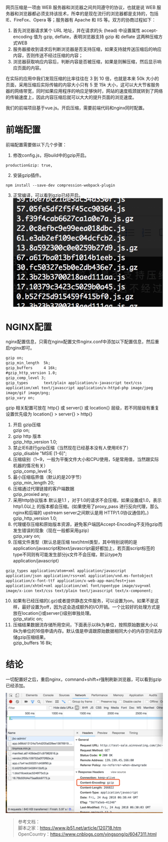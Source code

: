 网页压缩是一项由 WEB 服务器和浏览器之间共同遵守的协议，也就是说 WEB 服务器和浏览器都必须支持该技术，所幸的是现在流行的浏览器都是支持的，包括 IE、FireFox、Opera 等；服务器有 Apache 和 IIS 等。双方的协商过程如下：
1. 首先浏览器请求某个 URL 地址，并在请求的头 (head) 中设置属性 accept-encoding 值为 gzip, deflate，表明浏览器支持 gzip 和 deflate 这两种压缩方式WEB    
2. 服务器接收到请求后判断浏览器是否支持压缩，如果支持就传送压缩后的响应内容，否则传送不经过压缩的内容；    
3. 浏览器获取响应内容后，判断内容是否被压缩，如果是则解压缩，然后显示响应页面的内容。     

在实际的应用中我们发现压缩的比率往往在 3 到 10 倍，也就是本来 50k 大小的页面，采用压缩后实际传输的内容大小只有 5 至 15k 大小，这可以大大节省服务器的网络带宽，同时如果应用程序的响应足够快时，网站的速度瓶颈就转到了网络的传输速度上，因此内容压缩后就可以大大的提升页面的浏览速度。
    
我们的前端项目基于vue.js。开启压缩，需要前端代码和nginx同时配置。
# 前端配置
前端配置需要做以下几个步骤：
1. 修改config.js，将build中的gzip开启。

```
productionGzip: true,
```

2. 安装gzip插件。

```
npm install --save-dev compression-webpack-plugin
```

3. 正常编译，可以看到gzip已经开启。
![image](https://raw.githubusercontent.com/labsInsight/blogs/master/Resources/4-gzip-vue.jpg)

# NGINX配置
nginx配置信息，只需在nginx配置文件nginx.conf中添加以下配置信息，然后重启nginx即可。

```
gzip on;
gzip_min_length  5k;
gzip_buffers     4 16k;
#gzip_http_version 1.0;
gzip_comp_level 3;
gzip_types       text/plain application/x-javascript text/css application/xml text/javascript application/x-httpd-php image/jpeg image/gif image/png;
gzip_vary on;

```
gzip 相关配置可放在 http{} 或 server{} 或 location{} 层级，若不同层级有重复设置优先级为 location{} > server{} > http{}

1. 开启 gzip压缩    
gzip on;
1. gzip http 版本    
gzip_http_version 1.0;
1. 禁止IE6进行gzip压缩（当然现在已经基本没有人使用IE6了）    
gzip_disable "MSIE [1-6]";
1. 压缩级别（1~9，一般为平衡文件大小和CPU使用，5是常用值，当然跟实际机器的情况有关）   
gzip_comp_level 5;
1. 最小压缩临界值（默认的是20字节）    
gzip_min_length 20;    
1. 压缩通过代理链接的客户端数据    
gzip_proxied any;    
1. 采用http协议版本 默认是1.1 ，对于1.0的请求不会压缩，如果设置成1.0，表示http1.0以上 的版本都会压缩。(如果使用了proxy_pass 进行反向代理，那么nginx和后端的 upstream server之间默认是用 HTTP/1.0协议通信的。)    
gzip_http_version 1.0;    
1. 代理缓存压缩和原始版本资源，避免客户端因Accept-Encoding不支持gzip而发生错误的现象（现在一般都采用gzip）   
gzip_vary on;
1. 压缩文件类型（默认总是压缩 text/html类型，其中特别说明的是application/javascript和text/javascript最好都加上，若页面script标签的type不同则有可能发生部分js文件不会压缩，默认type为application/javascript）
```
gzip_types application/atom+xml application/javascript application/json application/rss+xml application/vnd.ms-fontobject application/x-font-ttf application/x-web-app-manifest+json application/xhtml+xml application/xml font/opentype image/svg+xml image/x-icon text/css text/plain text/javascript text/x-component;
```  
10. 如果有已经压缩的(.gz)或者提供静态文件服务，可以设置为on。如果不是这样，最好设置为off，因为这会造成额外的I/O开销。一个比较好的处理方式是放在location{}或server{}级别单独处理。   
gzip_static on;    
1. 压缩结果数据流存储所用空间，下面表示以8k为单位，按照原始数据大小以8k为单位的16倍申请内存。默认值是申请跟原始数据相同大小的内存空间去存储gzip压缩结果。    
gzip_buffers 16 8k;

# 结论
一切配置好之后，重启nginx，comnand+shift+r强制刷新浏览器，可以看到gzip已经添加。    

![image](https://raw.githubusercontent.com/labsInsight/blogs/master/Resources/4-gzip-chrome.jpg)

> 参考文档：    
脚本之家：https://www.jb51.net/article/120718.htm    
OpenCountry：https://www.cnblogs.com/yingsong/p/6047311.html
